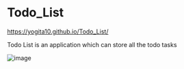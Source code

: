 # Todo_List 
https://yogita10.github.io/Todo_List/

Todo List is an application which can store all the todo tasks

![image](https://user-images.githubusercontent.com/54748438/115201953-7f78b600-a113-11eb-8c3b-34e05e64eb0b.png)

